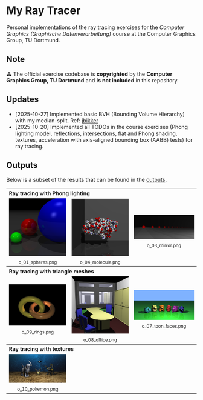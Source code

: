 # My Ray Tracer
Personal implementations of the ray tracing exercises for the *Computer Graphics (Graphische Datenverarbeitung)* course at the Computer Graphics Group, TU Dortmund.

## Note
⚠️ The official exercise codebase is **copyrighted** by the **Computer Graphics Group, TU Dortmund** and **is not included** in this repository.

## Updates
- [2025-10-27] Implemented basic BVH (Bounding Volume Hierarchy) with my median-split. Ref: [jbikker](https://github.com/jbikker/bvh_article)
- [2025-10-20] Implemented all TODOs in the course exercises (Phong lighting model, reflections, intersections, flat and Phong shading, textures, acceleration with axis-aligned bounding box (AABB) tests) for ray tracing.

## Outputs
Below is a subset of the results that can be found in the [outputs](outputs/).
<table>
  <tr>
    <th colspan="3" align="left">Ray tracing with Phong lighting</th>
  </tr>
  <tr>
    <td align="center">
      <a href="outputs/o_01_spheres.png"><img src="outputs/o_01_spheres.png" alt="spheres" width="320"></a><br>
      <sub>o_01_spheres.png</sub>
    </td>
    <td align="center">
      <a href="outputs/o_04_molecule.png"><img src="outputs/o_04_molecule.png" alt="molecule" width="320"></a><br>
      <sub>o_04_molecule.png</sub>
    </td>
    <td align="center">
      <a href="outputs/o_03_mirror.png"><img src="outputs/o_03_mirror.png" alt="mirror" width="320"></a><br>
      <sub>o_03_mirror.png</sub>
    </td>
  </tr>
  <tr>
    <th colspan="3" align="left">Ray tracing with triangle meshes</th>
  </tr>
  <tr>
    <td align="center">
      <a href="outputs/o_09_rings.png"><img src="outputs/o_09_rings.png" alt="rings" width="320"></a><br>
      <sub>o_09_rings.png</sub>
    </td>
    <td align="center">
      <a href="outputs/o_08_office.png"><img src="outputs/o_08_office.png" alt="office" width="320"></a><br>
      <sub>o_08_office.png</sub>
    </td>
    <td align="center">
      <a href="outputs/o_07_toon_faces.png"><img src="outputs/o_07_toon_faces.png" alt="molecule" width="320"></a><br>
      <sub>o_07_toon_faces.png</sub>
    </td>
  </tr>
  <tr>
    <th colspan="3" align="left">Ray tracing with textures</th>
  </tr>
  <tr>
    <td align="center">
      <a href="outputs/o_10_pokemon.png"><img src="outputs/o_10_pokemon.png" alt="pokemon" width="320"></a><br>
      <sub>o_10_pokemon.png</sub>
    </td>
    <td align="center">
    </td>
    <td align="center">
    </td>
  </tr>
</table>
<!--
Phong lighting model and reflections with spheres `o_01_spheres.png`.
<div style="display: inline-block; vertical-align: top;">
    <img src="outputs/o_01_spheres.png" alt="o_01_spheres.png" width="250"><br>
    <strong>Phong Lighting Model for spheres</strong><br>
  </div>
--->
<!-------
<h2>Outputs</h2>
Below is a subset of the results that can be found in the [outputs](outputs/).
<table>
  <tr>
    <td align="center">
      <a href="outputs/img1.png"><img src="outputs/thumbs/img1_480.png" alt="Caption 1" width="320"></a><br>
      <sub>Caption 1</sub>
    </td>
    <td align="center">
      <a href="outputs/img2.png"><img src="outputs/thumbs/img2_480.png" alt="Caption 2" width="320"></a><br>
      <sub>Caption 2</sub>
    </td>
    <td align="center">
      <a href="outputs/img3.png"><img src="outputs/thumbs/img3_480.png" alt="Caption 3" width="320"></a><br>
      <sub>Caption 3</sub>
    </td>
  </tr>
  <tr>
    <td align="center">
      <a href="outputs/img4.png"><img src="outputs/thumbs/img4_480.png" alt="Caption 4" width="320"></a><br>
      <sub>Caption 4</sub>
    </td>
    <td align="center">
      <a href="outputs/img5.png"><img src="outputs/thumbs/img5_480.png" alt="Caption 5" width="320"></a><br>
      <sub>Caption 5</sub>
    </td>
    <td align="center">
      <a href="outputs/img6.png"><img src="outputs/thumbs/img6_480.png" alt="Caption 6" width="320"></a><br>
      <sub>Caption 6</sub>
    </td>
  </tr>
  <tr>
    <td align="center">
      <a href="outputs/img7.png"><img src="outputs/thumbs/img7_480.png" alt="Caption 7" width="320"></a><br>
      <sub>Caption 7</sub>
    </td>
    <td align="center">
      <a href="outputs/img8.png"><img src="outputs/thumbs/img8_480.png" alt="Caption 8" width="320"></a><br>
      <sub>Caption 8</sub>
    </td>
    <td align="center">
      <a href="outputs/img9.png"><img src="outputs/thumbs/img9_480.png" alt="Caption 9" width="320"></a><br>
      <sub>Caption 9</sub>
    </td>
  </tr>
</table>
------------------>
